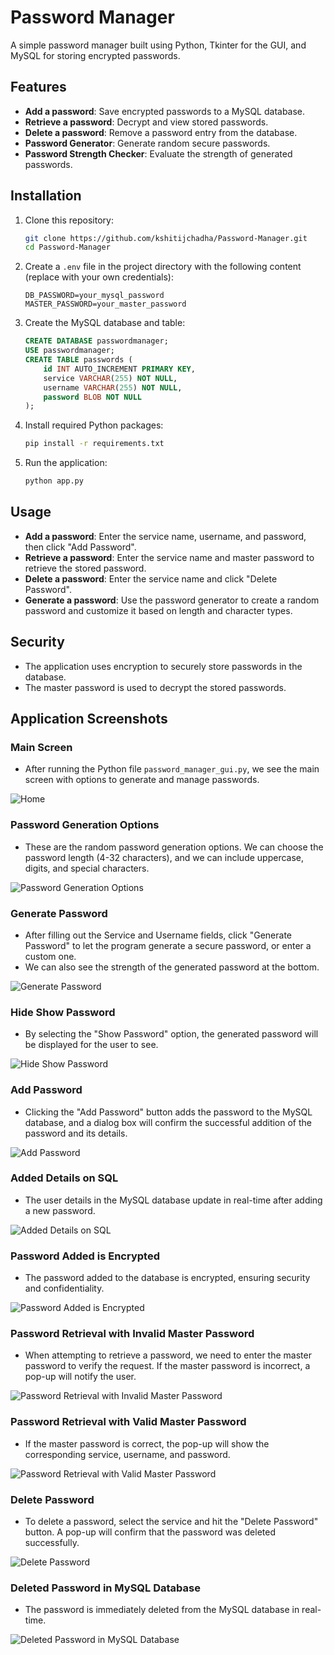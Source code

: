 # Password Manager

A simple password manager built using Python, Tkinter for the GUI, and MySQL for storing encrypted passwords.

## Features

- **Add a password**: Save encrypted passwords to a MySQL database.
- **Retrieve a password**: Decrypt and view stored passwords.
- **Delete a password**: Remove a password entry from the database.
- **Password Generator**: Generate random secure passwords.
- **Password Strength Checker**: Evaluate the strength of generated passwords.

## Installation

1. Clone this repository:
    ```bash
    git clone https://github.com/kshitijchadha/Password-Manager.git
    cd Password-Manager
    ```

2. Create a `.env` file in the project directory with the following content (replace with your own credentials):
    ```plaintext
    DB_PASSWORD=your_mysql_password
    MASTER_PASSWORD=your_master_password
    ```

3. Create the MySQL database and table:
    ```sql
    CREATE DATABASE passwordmanager;
    USE passwordmanager;
    CREATE TABLE passwords (
        id INT AUTO_INCREMENT PRIMARY KEY,
        service VARCHAR(255) NOT NULL,
        username VARCHAR(255) NOT NULL,
        password BLOB NOT NULL
    );
    ```

4. Install required Python packages:
    ```bash
    pip install -r requirements.txt
    ```

5. Run the application:
    ```bash
    python app.py
    ```

## Usage

- **Add a password**: Enter the service name, username, and password, then click "Add Password".
- **Retrieve a password**: Enter the service name and master password to retrieve the stored password.
- **Delete a password**: Enter the service name and click "Delete Password".
- **Generate a password**: Use the password generator to create a random password and customize it based on length and character types.

## Security

- The application uses encryption to securely store passwords in the database.
- The master password is used to decrypt the stored passwords.


## Application Screenshots

### Main Screen
- After running the Python file `password_manager_gui.py`, we see the main screen with options to generate and manage passwords.

![Home](images/Theme.png)

### Password Generation Options
- These are the random password generation options. We can choose the password length (4-32 characters), and we can include uppercase, digits, and special characters.

![Password Generation Options](images/PasswordGenerationOptions.png)

### Generate Password
- After filling out the Service and Username fields, click "Generate Password" to let the program generate a secure password, or enter a custom one.
- We can also see the strength of the generated password at the bottom.

![Generate Password](images/GeneratePassword.png)

### Hide Show Password
- By selecting the "Show Password" option, the generated password will be displayed for the user to see.

![Hide Show Password](images/HideShowPassword.png)

### Add Password
- Clicking the "Add Password" button adds the password to the MySQL database, and a dialog box will confirm the successful addition of the password and its details.

![Add Password](images/AddPassword.png)

### Added Details on SQL
- The user details in the MySQL database update in real-time after adding a new password.

![Added Details on SQL](images/AddedPasswordSQL.png)

### Password Added is Encrypted
- The password added to the database is encrypted, ensuring security and confidentiality.

![Password Added is Encrypted](images/EncryptedPasswordSQL.png)

### Password Retrieval with Invalid Master Password
- When attempting to retrieve a password, we need to enter the master password to verify the request. If the master password is incorrect, a pop-up will notify the user.

![Password Retrieval with Invalid Master Password](images/RetrievalInvalidMasterPassword.png)

### Password Retrieval with Valid Master Password
- If the master password is correct, the pop-up will show the corresponding service, username, and password.

![Password Retrieval with Valid Master Password](images/RetrievalValidMasterPassword.png)

### Delete Password
- To delete a password, select the service and hit the "Delete Password" button. A pop-up will confirm that the password was deleted successfully.

![Delete Password](images/DeletePassword.png)

### Deleted Password in MySQL Database
- The password is immediately deleted from the MySQL database in real-time.

![Deleted Password in MySQL Database](images/PasswordDeletedSQL.png)

